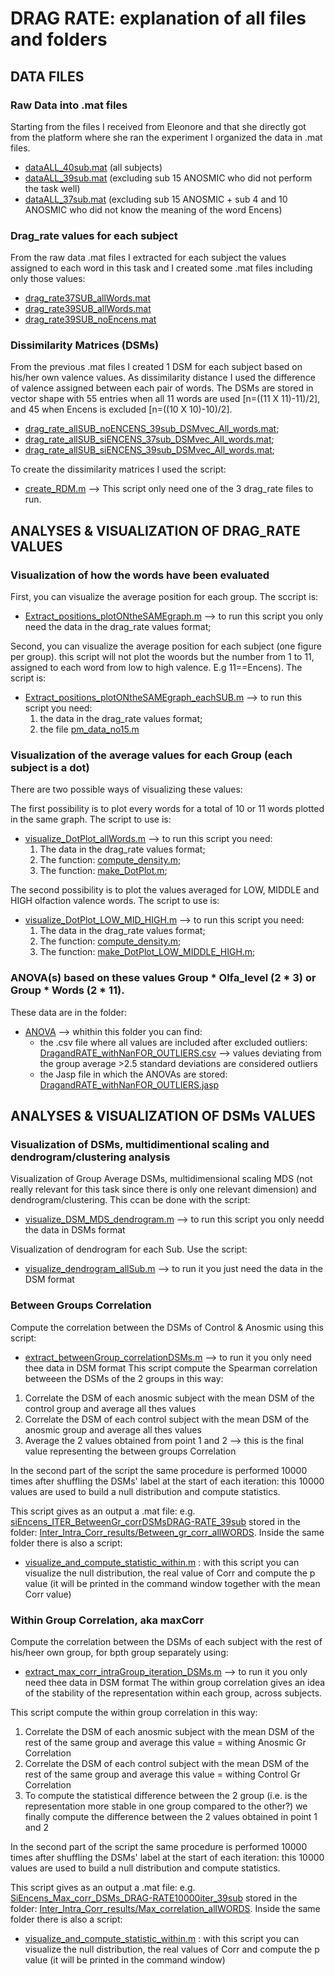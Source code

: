 # DRAG RATE: explanation of all files and folders

## DATA FILES

### Raw Data into .mat files
Starting from the files I received from Eleonore and that she directly got from the platform where she ran the experiment I organized the data in .mat files.

- <ins>dataALL_40sub.mat</ins> (all subjects)
- <ins>dataALL_39sub.mat</ins> (excluding sub 15 ANOSMIC who did not perform the task well)
- <ins>dataALL_37sub.mat</ins> (excluding sub 15 ANOSMIC + sub 4 and 10 ANOSMIC who did not know the meaning of the word Encens)

### Drag_rate values for each subject
From the raw data .mat files I extracted for each subject the values assigned to each word in this task and I created some .mat files including only those values:

- <ins>drag_rate37SUB_allWords.mat</ins>
- <ins>drag_rate39SUB_allWords.mat</ins>
- <ins>drag_rate39SUB_noEncens.mat</ins>

### Dissimilarity Matrices (DSMs)
From the previous .mat files I created 1 DSM for each subject based on his/her own valence values. As dissimilarity distance I used the difference of valence assigned between each pair of words.
The DSMs are stored in vector shape with 55 entries when all 11 words are used [n=((11 X 11)-11)/2], and 45 when Encens is excluded [n=((10 X 10)-10)/2].

- <ins>drag_rate_allSUB_noENCENS_39sub_DSMvec_All_words.mat</ins>;
- <ins>drag_rate_allSUB_siENCENS_37sub_DSMvec_All_words.mat</ins>;
- <ins>drag_rate_allSUB_siENCENS_39sub_DSMvec_All_words.mat</ins>;

To create the dissimilarity matrices I used the script:
- <ins>create_RDM.m</ins>
 --> This script only need one of the 3 drag_rate files to run.

## ANALYSES & VISUALIZATION OF DRAG_RATE VALUES

### Visualization of how the words have been evaluated 

First, you can visualize the average position for each group. The sccript is:
- <ins>Extract_positions_plotONtheSAMEgraph.m</ins> --> to run this script you only need the data in the drag_rate values format;

Second, you can visualize the average position for each subject (one figure per group). 
this script will not plot the woords but the number from 1 to 11, assigned to each word from low to high valence. E.g 11==Encens). The script is:
 - <ins>Extract_positions_plotONtheSAMEgraph_eachSUB.m</ins>
   --> to run this script you need:
   1. the data in the drag_rate values format;
   2. the file <ins>pm_data_no15.m</ins>
 

### Visualization of the average values for each Group (each subject is a dot)
There are two possible ways of visualizing these values:

The first possibility is to plot every words for a total of 10 or 11 words plotted in the same graph. The script to use is:
- <ins>visualize_DotPlot_allWords.m</ins>
     --> to run this script you need:
     1. The data in the drag_rate values format;
     2. The function: <ins>compute_density.m</ins>;
     3. The function: <ins>make_DotPlot.m</ins>;

The second possibility is to plot the values averaged for LOW, MIDDLE and HIGH olfaction valence words. The script to use is:
- <ins>visualize_DotPlot_LOW_MID_HIGH.m</ins>
  --> to run this script you need:
     1. The data in the drag_rate values format;
     2. The function: <ins>compute_density.m</ins>;
     3. The function: <ins>make_DotPlot_LOW_MIDDLE_HIGH.m</ins>;

 ### ANOVA(s) based on these values Group * Olfa_level (2 * 3) or Group * Words (2 * 11).
 These data are in the folder:
 - <ins>ANOVA</ins> --> whithin this folder you can find:
   - the .csv file where all values are included after excluded outliers: <ins>DragandRATE_withNanFOR_OUTLIERS.csv</ins> --> values deviating from the group average >2.5 standard deviations are considered outliers
   - the Jasp file in which the ANOVAs are stored: <ins>DragandRATE_withNanFOR_OUTLIERS.jasp</ins>
   
 
 ## ANALYSES & VISUALIZATION OF DSMs VALUES

 ### Visualization of DSMs, multidimentional scaling and dendrogram/clustering analysis
 
 Visualization of Group Average DSMs, multidimensional scaling MDS (not really relevant for this task since there is only one relevant dimension) and dendrogram/clustering. This ccan be done with the script:
 - <ins>visualize_DSM_MDS_dendrogram.m</ins> --> to run this script you only needd the data in DSMs format

Visualization of dendrogram for each Sub. Use the script:
- <ins>visualize_dendrogram_allSub.m</ins> --> to run it you just need the data in the DSM format

### Between Groups Correlation
Compute the correlation between the DSMs of Control & Anosmic using this script:
- <ins>extract_betweenGroup_correlationDSMs.m</ins> --> to run it you only need thee data in DSM format
This script compute the Spearman correlation betweeen the DSMs of the 2 groups in this way:
1. Correlate the DSM of each anosmic subject with the mean DSM of the control group and average all thes values
2. Correlate the DSM of each control subject with the mean DSM of the anosmic group and average all thes values
3. Average the 2 values obtained from point 1 and 2 --> this is the final value representing the between groups Correlation

In the second part of the script the same procedure is performed 10000 times after shuffling the DSMs' label at the start of each iteration: this 10000 values are used to build a null distribution and compute statistics.

This script gives as an output a .mat file: e.g. <ins>siEncens_ITER_BetweenGr_corrDSMsDRAG-RATE_39sub</ins> stored in the folder: <ins>Inter_Intra_Corr_results/Between_gr_corr_allWORDS</ins>.
Inside the same folder there is also a script:
- <ins>visualize_and_compute_statistic_within.m</ins> : with this script you can visualize the null distribution, the real value of Corr and compute the p value (it will be printed in the command window together with the mean Corr value)

### Within Group Correlation, aka maxCorr
Compute the correlation between the DSMs of each subject with the rest of his/heer own group, for bpth group separately using:
- <ins>extract_max_corr_intraGroup_iteration_DSMs.m</ins> --> to run it you only need thee data in DSM format
The within group correlation gives an idea of the stability of the representation within each group, across subjects.

This script compute the within group correlation in this way:
1. Correlate the DSM of each anosmic subject with the mean DSM of the rest of the same group and average this value = withing Anosmic Gr Correlation
2. Correlate the DSM of each control subject with the mean DSM of the rest of the same group and average this value = withing Control Gr Correlation
3. To compute the statistical difference between the 2 group (i.e. is the representation more stable in one group compared to the other?) we finally compute the difference between the 2 values obtained in point 1 and 2

In the second part of the script the same procedure is performed 10000 times after shuffling the DSMs' label at the start of each iteration: this 10000 values are used to build a null distribution and compute statistics.

This script gives as an output a .mat file: e.g. <ins>SiEncens_Max_corr_DSMs_DRAG-RATE10000iter_39sub</ins> stored in the folder: <ins>Inter_Intra_Corr_results/Max_correlation_allWORDS</ins>.
Inside the same folder there is also a script:
- <ins>visualize_and_compute_statistic_within.m</ins> : with this script you can visualize the null distribution, the real values of Corr and compute the p value (it will be printed in the command window)
